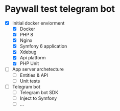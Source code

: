 # Paywall test telegram bot

- [x] Initial docker enviorment
  - [x] Docker
  - [x] PHP 8
  - [x] Nginx
  - [x] Symfony 6 application
  - [x] Xdebug
  - [x] Api platform
  - [x] PHP Unit
- [ ] App server archetecture
  - [ ] Entities & API
  - [ ] Unit tests
- [ ] Telegram bot
  - [ ] Telegram bot SDK
  - [ ] Inject to Symfony
  - [ ] ...